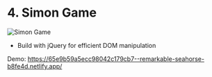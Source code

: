 # 4. Simon Game

![Simon Game](https://github.com/PlooJompong/Javascript-projects/assets/50630228/89a6971d-c67f-44b5-a7ef-d1716c4d2cdc)

- Build with jQuery for efficient DOM manipulation

Demo: https://65e9b59a5ecc98042c179cb7--remarkable-seahorse-b8fe4d.netlify.app/

